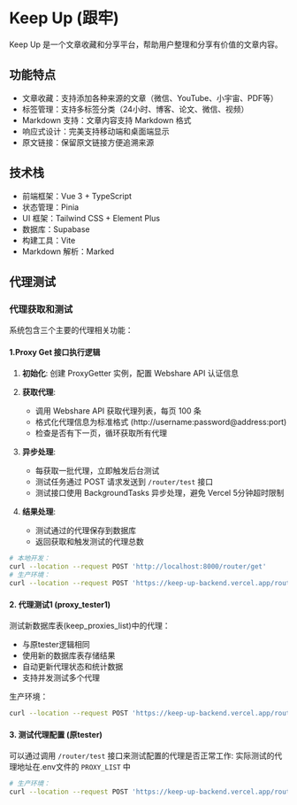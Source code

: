 # Keep Up (跟牢)

Keep Up 是一个文章收藏和分享平台，帮助用户整理和分享有价值的文章内容。

## 功能特点

- 文章收藏：支持添加各种来源的文章（微信、YouTube、小宇宙、PDF等）
- 标签管理：支持多标签分类（24小时、博客、论文、微信、视频）
- Markdown 支持：文章内容支持 Markdown 格式
- 响应式设计：完美支持移动端和桌面端显示
- 原文链接：保留原文链接方便追溯来源

## 技术栈 

- 前端框架：Vue 3 + TypeScript
- 状态管理：Pinia
- UI 框架：Tailwind CSS + Element Plus
- 数据库：Supabase
- 构建工具：Vite
- Markdown 解析：Marked


## 代理测试

### 代理获取和测试

系统包含三个主要的代理相关功能：

#### 1.Proxy Get 接口执行逻辑

1. **初始化**: 创建 ProxyGetter 实例，配置 Webshare API 认证信息

2. **获取代理**:
   - 调用 Webshare API 获取代理列表，每页 100 条
   - 格式化代理信息为标准格式 (http://username:password@address:port)
   - 检查是否有下一页，循环获取所有代理

3. **异步处理**:
   - 每获取一批代理，立即触发后台测试
   - 测试任务通过 POST 请求发送到 `/router/test` 接口
   - 测试接口使用 BackgroundTasks 异步处理，避免 Vercel 5分钟超时限制

4. **结果处理**:
   - 测试通过的代理保存到数据库
   - 返回获取和触发测试的代理总数

```bash
# 本地开发：
curl --location --request POST 'http://localhost:8000/router/get'
# 生产环境：
curl --location --request POST 'https://keep-up-backend.vercel.app/router/get'
```

#### 2. 代理测试1 (proxy_tester1)
测试新数据库表(keep_proxies_list)中的代理：
- 与原tester逻辑相同
- 使用新的数据库表存储结果
- 自动更新代理状态和统计数据
- 支持并发测试多个代理

生产环境：
```bash
curl --location --request POST 'https://keep-up-backend.vercel.app/router/proxy_tester_db'
```

#### 3. 测试代理配置 (原tester)

可以通过调用 `/router/test` 接口来测试配置的代理是否正常工作:
实际测试的代理地址在.env文件的 `PROXY_LIST` 中

```bash
# 生产环境：
curl --location --request POST 'https://keep-up-backend.vercel.app/router/test'
```

